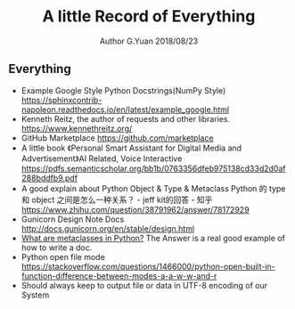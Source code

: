 # <center>A little Record of Everything</center>
<center>Author G.Yuan 2018/08/23</center>

## Everything
* Example Google Style Python Docstrings(NumPy Style)
https://sphinxcontrib-napoleon.readthedocs.io/en/latest/example_google.html
* Kenneth Reitz, the author of requests and other libraries.
https://www.kennethreitz.org/
* GitHub Marketplace
https://github.com/marketplace
* A little book 《Personal Smart Assistant for Digital Media and Advertisement》AI Related, Voice Interactive
https://pdfs.semanticscholar.org/bb1b/0763356dfeb975138cd33d2d0af288bddfb9.pdf
* A good explain about Python Object & Type & Metaclass
Python 的 type 和 object 之间是怎么一种关系？ - jeff kit的回答 - 知乎 https://www.zhihu.com/question/38791962/answer/78172929
* Gunicorn Design Note Docs
http://docs.gunicorn.org/en/stable/design.html
* [What are metaclasses in Python?](https://stackoverflow.com/questions/100003/what-are-metaclasses-in-python)
The Answer is a real good example of how to write a doc.
* Python open file mode
https://stackoverflow.com/questions/1466000/python-open-built-in-function-difference-between-modes-a-a-w-w-and-r
* Should always keep to output file or data in UTF-8 encoding of our System
<!--stackedit_data:
eyJoaXN0b3J5IjpbMTI1MzkxOTYzLC0xOTg0OTIzLDE1ODc1Mz
YzMDYsLTE3NTc4NTQxODgsMjExMTgyNDUzOCwtMTQ2Njc3MTY4
MF19
-->